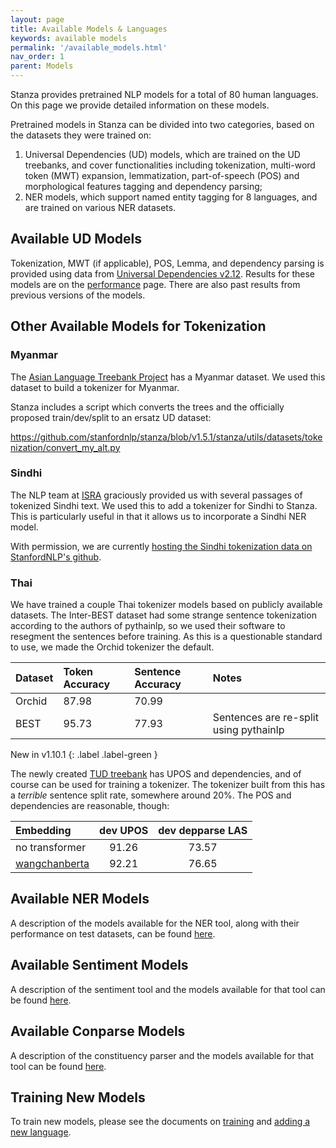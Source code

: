 ```yaml
---
layout: page
title: Available Models & Languages
keywords: available models
permalink: '/available_models.html'
nav_order: 1
parent: Models
---
```


Stanza provides pretrained NLP models for a total of 80 human languages. On this page we provide detailed information on these models.

Pretrained models in Stanza can be divided into two categories, based on the datasets they were trained on:
1. Universal Dependencies (UD) models, which are trained on the UD treebanks, and cover functionalities including tokenization, multi-word token (MWT) expansion, lemmatization, part-of-speech (POS) and morphological features tagging and dependency parsing;
2. NER models, which support named entity tagging for 8 languages, and are trained on various NER datasets.

## Available UD Models

Tokenization, MWT (if applicable), POS, Lemma, and dependency parsing
is provided using data from [Universal Dependencies
v2.12](https://lindat.mff.cuni.cz/repository/xmlui/handle/11234/1-5150).
Results for these models are on the
[performance](https://stanfordnlp.github.io/stanza/performance.html) page.
There are also past results from previous versions of the models.

## Other Available Models for Tokenization

### Myanmar

The [Asian Language Treebank Project](https://www2.nict.go.jp/astrec-att/member/mutiyama/ALT/) has a Myanmar dataset.
We used this dataset to build a tokenizer for Myanmar.

Stanza includes a script which converts the trees and the officially proposed train/dev/split to an ersatz UD dataset:

https://github.com/stanfordnlp/stanza/blob/v1.5.1/stanza/utils/datasets/tokenization/convert_my_alt.py

### Sindhi

The NLP team at [ISRA](https://isra.edu.pk/) graciously provided us with several passages of tokenized Sindhi text.
We used this to add a tokenizer for Sindhi to Stanza.  This is particularly useful in that it
allows us to incorporate a Sindhi NER model.

With permission, we are currently [hosting the Sindhi tokenization data on StanfordNLP's github](https://github.com/stanfordnlp/sindhi-tokenization).

### Thai

We have trained a couple Thai tokenizer models based on publicly
available datasets.  The Inter-BEST dataset had some strange sentence
tokenization according to the authors of pythainlp, so we used their
software to resegment the sentences before training.  As this is a
questionable standard to use, we made the Orchid tokenizer the
default.

| Dataset | Token Accuracy | Sentence Accuracy |  Notes |
| :------ | :------------- | :---------------- | :----- |
| Orchid  | 87.98          |  70.99            |        |
| BEST    | 95.73          |  77.93            | Sentences are re-split using pythainlp |

New in v1.10.1
{: .label .label-green }

The newly created [TUD treebank](https://github.com/nlp-chula/TUD)
has UPOS and dependencies, and of course can be used for training a
tokenizer.  The tokenizer built from this has a *terrible* sentence
split rate, somewhere around 20%.  The POS and dependencies are
reasonable, though:

| Embedding | dev UPOS  | dev depparse LAS |
| :------ | :---------: | :--------------: |
| no transformer |      91.26    | 73.57 |
| [wangchanberta](https://huggingface.co/airesearch/wangchanberta-base-att-spm-uncased)  |      92.21    | 76.65 |


## Available NER Models

A description of the models available for the NER tool, along with their performance on test datasets, can be found [here](ner_models.md).

## Available Sentiment Models

A description of the sentiment tool and the models available for that tool can be found [here](sentiment.md).

## Available Conparse Models

A description of the constituency parser and the models available for that tool can be found [here](constituency.md).

## Training New Models

To train new models, please see the documents on [training](training.md) and [adding a new language](new_language.md).
